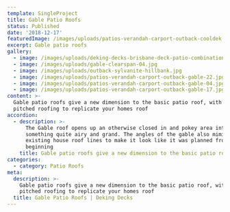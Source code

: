 ```yaml
---
template: SingleProject
title: Gable Patio Roofs
status: Published
date: '2018-12-17'
featuredImage: /images/uploads/patios-verandah-carport-outback-cooldek-19.jpg
excerpt: Gable patio roofs
gallery:
  - image: /images/uploads/deking-decks-brisbane-deck-patio-combination-ideas.jpg
  - image: /images/uploads/gable-clearspan-04.jpg
  - image: /images/uploads/outback-sylvanite-hillbank.jpg
  - image: /images/uploads/patios-verandah-carport-outback-gable-22.jpg
  - image: /images/uploads/patios-verandah-carport-outback-gable-04.jpg
  - image: /images/uploads/patios-verandah-carport-outback-gable-17.jpg
content: >-
  Gable patio roofs give a new dimension to the basic patio roof, with its
  pitched roofing to replicate your homes roof
accordion:
  - description: >-
      The Gable roof opens up an otherwise closed in and pokey area into
      something quite airy and grand. The angles of the gable also mimic the
      existing house roof lines to make it look like it was planned from the
      beginning
    title: Gable patio roofs give a new dimension to the basic patio roof.
categories:
  - category: Patio Roofs
meta:
  description: >-
    Gable patio roofs give a new dimension to the basic patio roof, with its
    pitched roofing to replicate your homes roof
  title: Gable Patio Roofs | Deking Decks
---
```


